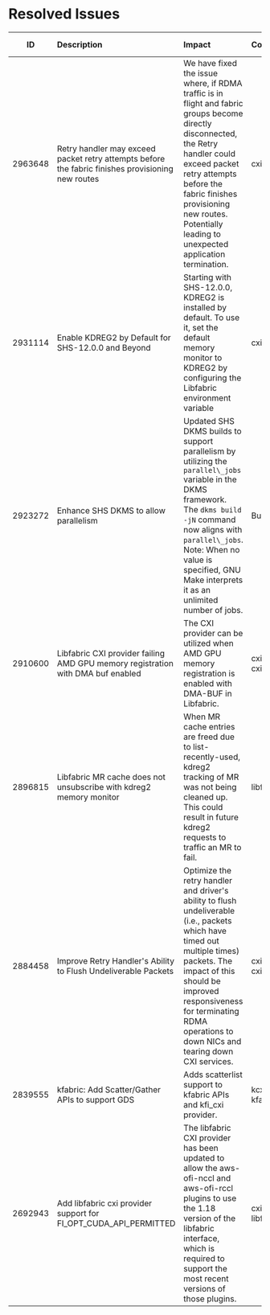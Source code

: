 
# Resolved Issues
|ID|Description|Impact|Component|Affected Version/s|
|:--:|:---------|:---------|:----|:----|
|2963648|Retry handler may exceed packet retry attempts before the fabric finishes provisioning new routes|We have fixed the issue where, if RDMA traffic is in flight and fabric groups become directly disconnected, the Retry handler could exceed packet retry attempts before the fabric finishes provisioning new routes. Potentially leading to unexpected application termination.|cxirh|SHS v11.0.2|
|2931114|Enable KDREG2 by Default for SHS-12.0.0 and Beyond |Starting with SHS-12.0.0, KDREG2 is installed by default. To use it, set the default memory monitor to KDREG2 by configuring the Libfabric environment variable|cxirh|SHS v11.1.0|
|2923272|Enhance SHS DKMS to allow parallelism|Updated SHS DKMS builds to support parallelism by utilizing the `parallel\_jobs` variable in the DKMS framework. The `dkms build -jN` command now aligns with `parallel\_jobs`. Note: When no value is specified, GNU Make interprets it as an unlimited number of jobs.|Build|SHS v11.0.2|
|2910600|Libfabric CXI provider failing AMD GPU memory registration with DMA buf enabled|The CXI provider can be utilized when AMD GPU memory registration is enabled with DMA-BUF in Libfabric.|cxicore<br>  cxiprov|SHS v11.1.0|
|2896815|Libfabric MR cache does not unsubscribe with kdreg2 memory monitor|When MR cache entries are freed due to list-recently-used, kdreg2 tracking of MR was not being cleaned up. This could result in future kdreg2 requests to traffic an MR to fail.|libfabric|SHS v11.0.2|
|2884458|Improve Retry Handler's Ability to Flush Undeliverable Packets|Optimize the retry handler and driver's ability to flush undeliverable (i.e., packets which have timed out multiple times) packets. The impact of this should be improved responsiveness for terminating RDMA operations to down NICs and tearing down CXI services.|cxicore<br>  cxirh|SHS v11.0.0|
|2839555|kfabric: Add Scatter/Gather APIs to support GDS|Adds scatterlist support to kfabric APIs and kfi\_cxi provider.|kcxiprov<br>  kfabric|SHS v11.0.2|
|2692943|Add libfabric cxi provider support for FI\_OPT\_CUDA\_API\_PERMITTED|The libfabric CXI provider has been updated to allow the aws-ofi-nccl and aws-ofi-rccl plugins to use the 1.18 version of the libfabric interface, which is required to support the most recent versions of those plugins.|cxiprov<br>  libfabric|SHS v11.1.0|
